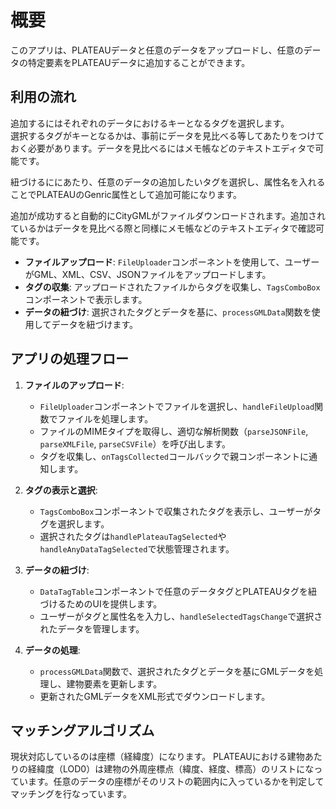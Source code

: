 # 概要

このアプリは、PLATEAUデータと任意のデータをアップロードし、任意のデータの特定要素をPLATEAUデータに追加することができます。

## 利用の流れ
追加するにはそれぞれのデータにおけるキーとなるタグを選択します。  
選択するタグがキーとなるかは、事前にデータを見比べる等してあたりをつけておく必要があります。データを見比べるにはメモ帳などのテキストエディタで可能です。  

紐づけるににあたり、任意のデータの追加したいタグを選択し、属性名を入れることでPLATEAUのGenric属性として追加可能になります。

追加が成功すると自動的にCityGMLがファイルダウンロードされます。追加されているかはデータを見比べる際と同様にメモ帳などのテキストエディタで確認可能です。

- **ファイルアップロード**: `FileUploader`コンポーネントを使用して、ユーザーがGML、XML、CSV、JSONファイルをアップロードします。
- **タグの収集**: アップロードされたファイルからタグを収集し、`TagsComboBox`コンポーネントで表示します。
- **データの紐づけ**: 選択されたタグとデータを基に、`processGMLData`関数を使用してデータを紐づけます。


## アプリの処理フロー
1. **ファイルのアップロード**:
    - `FileUploader`コンポーネントでファイルを選択し、`handleFileUpload`関数でファイルを処理します。
    - ファイルのMIMEタイプを取得し、適切な解析関数（`parseJSONFile`, `parseXMLFile`, `parseCSVFile`）を呼び出します。
    - タグを収集し、`onTagsCollected`コールバックで親コンポーネントに通知します。

2. **タグの表示と選択**:
    - `TagsComboBox`コンポーネントで収集されたタグを表示し、ユーザーがタグを選択します。
    - 選択されたタグは`handlePlateauTagSelected`や`handleAnyDataTagSelected`で状態管理されます。

3. **データの紐づけ**:
    - `DataTagTable`コンポーネントで任意のデータタグとPLATEAUタグを紐づけるためのUIを提供します。
    - ユーザーがタグと属性名を入力し、`handleSelectedTagsChange`で選択されたデータを管理します。

4. **データの処理**:
    - `processGMLData`関数で、選択されたタグとデータを基にGMLデータを処理し、建物要素を更新します。
    - 更新されたGMLデータをXML形式でダウンロードします。


## マッチングアルゴリズム
現状対応しているのは座標（経緯度）になります。
PLATEAUにおける建物あたりの経緯度（LOD0）は建物の外周座標点（緯度、経度、標高）のリストになっています。任意のデータの座標がそのリストの範囲内に入っているかを判定してマッチングを行なっています。

